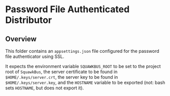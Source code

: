 # Password File Authenticated Distributor

## Overview

This folder contains an `appsettings.json` file configured for the
password file authenticator using SSL.

It expects the environment variable `SQUAWKBUS_ROOT` to be set
to the project root of `SquawkBus`, the server certificate
to be found in `$HOME/.keys/server.crt`, the server key to be found
in `$HOME/.keys/server.key`, and the `HOSTNAME` variable to be exported
(not: bash sets `HOSTNAME`, but does not export it).
